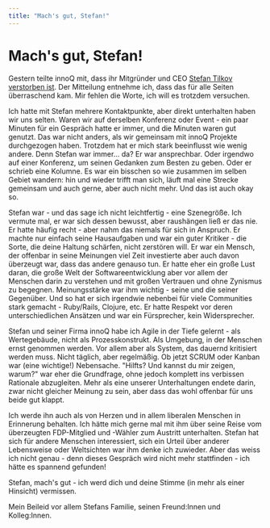 ```yaml
---
title: "Mach's gut, Stefan!"
---
```


# Mach's gut, Stefan!

Gestern teilte innoQ mit, dass ihr Mitgründer und CEO [Stefan Tilkov verstorben ist](https://www.innoq.com/de/news/2023/08/stefan-tilkov/). Der Mitteilung entnehme ich, dass das für alle Seiten überraschend kam. Mir fehlen die Worte, ich will es trotzdem versuchen.

Ich hatte mit Stefan mehrere Kontaktpunkte, aber direkt unterhalten haben wir uns selten. Waren wir auf derselben Konferenz oder Event - ein paar Minuten für ein Gespräch hatte er immer, und die Minuten waren gut genutzt. Das war nicht anders, als wir gemeinsam mit innoQ Projekte durchgezogen haben. Trotzdem hat er mich stark beeinflusst wie wenig andere. Denn Stefan war immer... da? Er war ansprechbar. Oder irgendwo auf einer Konferenz, um seinen Gedanken zum Besten zu geben. Oder er schrieb eine Kolumne. Es war ein bisschen so wie zusammen im selben Gebiet wandern: hin und wieder trifft man sich, läuft mal eine Strecke gemeinsam und auch gerne, aber auch nicht mehr. Und das ist auch okay so.

Stefan war - und das sage ich nicht leichtfertig - eine Szenegröße. Ich vermute mal, er war sich dessen bewusst, aber raushängen ließ er das nie. Er hatte häufig recht - aber nahm das niemals für sich in Anspruch. Er machte nur einfach seine Hausaufgaben und war ein guter Kritiker - die Sorte, die deine Haltung schärfen, nicht zerstören will. Er war ein Mensch, der offenbar in seine Meinungen viel Zeit investierte aber auch davon überzeugt war, dass das andere genauso tun. Er hatte eher ein große Lust daran, die große Welt der Softwareentwicklung aber vor allem der Menschen darin zu verstehen und mit großen Vertrauen und ohne Zynismus zu begegnen. Meinungsstärke war ihm wichtig - seine und die seiner Gegenüber. Und so hat er sich irgendwie nebenbei für viele Communities stark gemacht - Ruby/Rails, Clojure, etc. Er hatte Respekt vor deren unterschiedlichen Ansätzen und war ein Fürsprecher, kein Widersprecher.

Stefan und seiner Firma innoQ habe ich Agile in der Tiefe gelernt - als Wertegebäude, nicht als Prozesskonstrukt. Als Umgebung, in der Menschen ernst genommen werden. Vor allem aber als System, das dauernd kritisiert werden muss. Nicht täglich, aber regelmäßig. Ob jetzt SCRUM oder Kanban war (eine wichtige!) Nebensache. "Hilfts? Und kannst du mir zeigen, warum?" war eher die Grundfrage, ohne jedoch komplett ins verbissen Rationale abzugleiten. Mehr als eine unserer Unterhaltungen endete darin, zwar nicht gleicher Meinung zu sein, aber dass das wohl offenbar für uns beide gut klappt.

Ich werde ihn auch als von Herzen und in allem liberalen Menschen in Erinnerung behalten. Ich hätte mich gerne mal mit ihm über seine Reise vom überzeugten FDP-Mitglied und -Wähler zum Austritt unterhalten. Stefan hat sich für andere Menschen interessiert, sich ein Urteil über anderer Lebensweise oder Weltsichten war ihm denke ich zuwieder. Aber das weiss ich nicht genau - denn dieses Gespräch wird nicht mehr stattfinden - ich hätte es spannend gefunden!

Stefan, mach's gut - ich werd dich und deine Stimme (in mehr als einer Hinsicht) vermissen.

Mein Beileid vor allem Stefans Familie, seinen Freund:Innen und Kolleg:Innen.